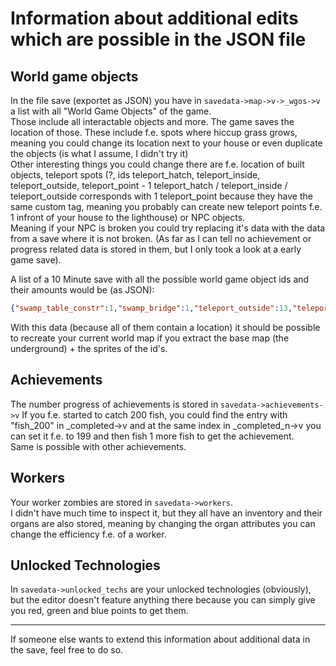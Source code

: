 Information about additional edits which are possible in the JSON file
======================================================================

World game objects
------------------
  
In the file save (exportet as JSON) you have in `savedata->map->v->_wgos->v` a list with all "World Game Objects" of the game.  
Those include all interactable objects and more. The game saves the location of those. These include f.e. spots where hiccup grass grows, meaning you could change its location next to your house or even duplicate the objects (is what I assume, I didn't try it)  
Other interesting things you could change there are f.e. location of built objects, teleport spots (?, ids teleport_hatch, teleport_inside, teleport_outside, teleport_point - 1 teleport_hatch / teleport_inside / teleport_outside corresponds with 1 teleport_point because they have the same custom tag, meaning you probably can create new teleport points f.e. 1 infront of your house to the lighthouse) or NPC objects.  
Meaning if your NPC is broken you could try replacing it's data with the data from a save where it is not broken. (As far as I can tell no achievement or progress related data is stored in them, but I only took a look at a early game save).  
  
A list of a 10 Minute save with all the possible world game object ids and their amounts would be (as JSON):  

```JSON
{"swamp_table_constr":1,"swamp_bridge":1,"teleport_outside":13,"teleport_point":41,"mushroom_1":72,"fence_stone_h":14,"fence_wood_anc_b_1":20,"fence_wood_anc_r_2":3,"fence_wood_anc_f_1":16,"fence_wood_anc_b_0":5,"fence_wood_anc_b_10":4,"fence_wood_anc_f_0":2,"fence_wood_anc_r_10":2,"fence_wood_anc_r_4":1,"fence_wood_anc_r_1":6,"fence_wood_anc_r_0":1,"fence_wood_anc_l_10":3,"fence_wood_anc_l_2":2,"fence_wood_anc_l_1":6,"fence_wood_anc_f_10":3,"fence_wood_anc_f_6":6,"fence_wood_anc_f_4":4,"fence_wood_anc_b_5":2,"fence_wood_anc_b_4":3,"fence_wood_anc_b_2":3,"bat_test":10,"bonfire_burning":2,"mining_builddesk_broken":1,"d_obj_spiral_stair_stn_in_1":3,"teleport_inside":21,"teleport_hatch":5,"garden_builddesk_broken":1,"fence_wood_anc_l_0":5,"fence_wood_anc_l_4":5,"graveyard_zone_lvlup2":1,"graveyard_builddesk":1,"mf_wood_builddesk":1,"morgue_builddesk_broken":1,"church_builddesk":1,"cellar_builddesk":1,"tree_2_6":49,"tree_tiny_2":89,"tree_2_2":114,"tree_tiny_1":107,"tree_1_3":99,"bush_4":32,"bush_horizontal_3":42,"garden_grapes_broken":8,"flower_small_1":68,"flower_small_3":75,"flower_small_2":84,"flower_small_4":54,"flower_small_5":78,"flower_small_6":50,"flower_small_8":59,"flower_small_9":55,"roof_1":4,"beehouse_broken":4,"beegarden_table_broken":1,"tree_garden_builddesk":1,"stone_2":40,"tree_huge_1":10,"tree_old_2":23,"bush_5":219,"flower_small_7":83,"tree_old_1":24,"tree_old_3":21,"cremation_builddesk":1,"old_wood_stump_1":26,"old_wood_swamp_set_1":23,"old_wood_swamp_set_2":28,"wood_obstacle_steep_el":1,"wood_obstacle_v":1,"bush_horizontal_1":17,"bush_1_berry":7,"stone_4":30,"stone_3":19,"decor_stone":21,"stone_5":20,"stone_1":27,"land_clay_spot_1":2,"church_0":1,"npc_royal_box":1,"tree_mid_strip_1":17,"tree_3_1":43,"tree_mid_strip_2":17,"water_well":3,"mf_grindstone_1":2,"village_wc_Face":3,"house_1":1,"mf_box_stuff":4,"cooking_bonfire":2,"garden_of_stones_place":1,"witch_hut":1,"npc_witch":1,"church_closed_door":1,"morgue_1":1,"ruin_0":3,"morgue_throw_in_broken":1,"iron_ore":32,"stone_ore":3,"pile_of_sand":5,"lying_rock":1,"vegit_bracken_1":7,"vegit_bracken_2":43,"tree_2_1":35,"tree_2_4":73,"tree_3_4":23,"tree_3_3":34,"tree_1_2":76,"tree_2_5":50,"tree_3_2":39,"tree_tiny_3":83,"tree_1_1":55,"tree_1_4":54,"tree_3_3_stump":2,"tree_3_4_stump":3,"tree_1_1_stump":3,"bush_plump_2":36,"bush_2":100,"bush_horizontal_2":21,"bush_2_berry":10,"bush_3_berry":14,"mushroom_2":47,"hiccup_grass_3":4,"hiccup_grass_2":6,"hiccup_grass_1":8,"gate_wood_new_f_0":1,"fence_stone_v":5,"grave_ground":13,"lantern_obj":9,"tree_2_1_stump":8,"mf_timber_1":1,"mf_stones_1":1,"bridge_stn_broken":1,"tree_3_1_stump":4,"roof_2":3,"swamp_fishing_spot":1,"throw_body_river":1,"Tavern":1,"lantern_2":1,"mf_stones_1_decor":2,"mf_ore_1_complete_decor":6,"village_wc_Rgh":8,"stone_workshop_1":1,"village_house_1":2,"village_wc_Face_2":3,"village_house_2":1,"tree_3_4_bees_done":2,"tree_2_4_stump":2,"tree_2_5_stump":3,"tree_3_1_bees":1,"village_mill":1,"village_farmer_house_sml":1,"mole":3,"mill_broken_obj":1,"mf_anvil_2_decor":2,"mf_anvil_1_decor":1,"mf_anvil_3_decor":1,"mf_wood_panel_2_complete":1,"mf_coal_1_decor":2,"smithy_1":1,"barrel":14,"village_house_3":1,"garden_pumpkin_ready_village":4,"beehouse_decor":6,"garden_pumpkin":4,"tree_1_2_stump":1,"decor_tree_apple_1_flower":3,"tree_3_1_bees_done":3,"village_house_4":2,"npc_beekeeper":1,"garden_cabbage_ready_village":18,"village_house_5":1,"garden_carrot_ready_village":3,"garden_carrot":17,"garden_beet":14,"village_house_6":1,"garden_beet_ready_village":1,"garden_onion":11,"garden_grapes":3,"garden_lentils":9,"garden_cabbage_ready":2,"garden_cabbage":13,"village_house_7":1,"ruins_el_2":9,"garden_onion_ready_village":1,"garden_lentils_ready_village":1,"decor_tree_apple_2_green":2,"decor_tree_apple_3_red":1,"decor_tree_apple_1_red":4,"decor_tree_apple_2_flower":3,"camp_barrel_wagon":3,"village_farmer_house_mid":1,"village_henhouse":2,"village_hut_1":1,"egg_seller":1,"camp_horse_parking":1,"camp_tent_db_1":2,"camp_tent_df_1":1,"camp_tent_vf_1":2,"camp_tent_vf_2":1,"camp_wagon_chest_d":2,"camp_wagon_stuff":3,"camp_wagon_stuff_2":1,"campfire":2,"tree_1_4_stump":1,"storage_1":1,"decor_land_clay_spot_1":2,"mf_potter_wheel_1_decor":1,"npc_potter":1,"npc_shepherd":1,"npc_shepherds_wife":1,"farm":1,"sealman_house":1,"mf_timber_1_decor":2,"mf_beam_gantry_1_decor":2,"tree_2_2_stump":1,"garden_cannabis":11,"decor_mf_vine_press":1,"npc_dig":1,"village_pithos":1,"ruins_pillar_2":5,"burn_0":1,"tree_3_2_stump":1,"bonfire_smoldering":1,"npc_guard_9":1,"npc_guard_10":1,"forpost":1,"hatch_from_morgue":1,"mine":1,"sawmill_1":1,"big_broken_bridge":1,"lighthouse":1,"tree_1_3_stump":1,"ruins_viaduct_1":2,"ruins_viaduct_5":1,"ruins_viaduct_6":3,"ruins_viaduct_7":1,"ruins_viaduct_2":1,"ruins_pillar_1":7,"ruins_pillar_5":3,"ruins_pillar_6":3,"ruins_el_1":7,"turnpike_close":3,"nameplate_2":1,"npc_actor":1,"npc_gypsy":1,"npc_wood_cutter":1,"donkey":1,"npc_miller":1,"npc_blacksmith":1,"npc_farmer":1,"npc_tavern owner":1,"npc_captain":1,"npc_mrs chain":1,"npc_guard":1,"npc_guard_3":1,"npc_guard_4":1,"npc_guard_5":1,"npc_carpenter":1,"npc_engineer":1,"npc_farmers son":1,"talking_skull":1,"npc_redneck_1":1,"npc_redneck_2":1,"npc_redneck_3":1,"npc_redneck_4":1,"npc_redneck_5":1,"npc_redneck_6":1,"npc_guard_2":1,"npc_citizen_1":1,"npc_citizen_2":1,"npc_citizen_3":1,"npc_citizen_4":1,"npc_citizen_5":1,"npc_citizen_6":1,"npc_guard_torch":1,"npc_citizen_woman_1":1,"npc_citizen_woman_2":2,"npc_guard_6":1,"npc_guard_7":1,"npc_guard_8":1,"npc_alice":1,"npc_satyr":1,"npc_lilya":1,"npc_ghost":1,"npc_hunchback":1,"decor_tree_apple_2_red":4,"decor_tree_apple_3_green":4,"decor_tree_apple_1_green":6,"tree_apple_1_3_1":3,"tree_apple_1_3_3":2,"tree_apple_1_3_stump":3,"tree_apple_1_3_0":2,"fence_wood_anc_f_2":1,"garden_empty":1,"npc_light_keeper":1,"telescope":1,"tree_2_6_stump":1,"tree_3_3_squirrel":1,"village_lake_fishing_spot":1,"portal_marble":1,"marble_heap_mid_1":1,"marble_heap_mid_2":1,"marble_stand_inactive":1,"decor_tree_apple_3_flower":1,"steep_coal":2,"mf_stone_pile_1":1,"sea_fishing_spot":1,"witch_pylon":1,"mf_chocks_1_decor":1,"scarecrow":1,"river_fishing_spot":1,"idle_points_stock":3,"mining_hut":1,"steep_end_blue_L_obstruction":1,"steep_yellow_blockage":2,"steep_yellow_blockage_inactive":1,"steep_yellow_blockage_R_o":1,"tree_3_2_bees_done":2,"tree_3_3_bees_done":1,"tree_old_3_stump":1,"steep_marble":1,"steep_iron":1,"steep_stone":1,"mine_zombie":1,"barrel01_broken":5,"barrel03_broken":3,"tree_big_sawmill":1,"zombie_sawmill_unfinished_placer":1,"waterfall_fishing_spot":1,"bed":2,"cupboard":1,"oven":1,"hatch":2,"cooking_table":1,"cooking_stand":1,"chest":2,"stranger":1,"storage_builddesk":1,"box_pallet":1,"cashbox":1,"working_table":1,"empty":3,"dungeon_stairs":3,"barrel02_broken":6,"blockage_H_low":1,"mf_preparation_1":1,"mf_alchemy_survey":1,"church_candle":4,"bookcase_F_damaged":2,"bookcase_F_broken":2,"morgue_throw_out_broken":1,"d_obj_spiral_stair_stn_out_1":1,"flour_bag":3,"blockage_V_low":1,"dungeon_enter":1,"blockage_V_high":1,"blockage_H_high":2,"dungeon_obj_rack02":1,"dungeon_obj_vase02":3,"dungeon_obj_bench01_broken":1,"dungeon_grille_closed":2,"dungeon_grille_opened":2,"dungeon_obj_vase01_broken":3,"dungeon_obj_vase03":1,"dungeon_obj_vase01":1,"dungeon_obj_vase04":2,"dungeon_obj_table02":1,"dungeon_obj_chair_02_broken":1,"table_cultist_quest":1,"floor_grid_fire":1,"wall_cellar_1tile":1,"bookcase_F_broken_custom_zombie":1,"alchemy_builddesk":1,"sacrifice_builddesk":1,"zombie_in_mortuary":1,"church_pulpit":1,"church_bench":2,"church_altar":1,"donat_box_inside":1,"tavern_door03":2,"tavern_table":5,"bed_no_sleep_1":1,"obj_church_bookcase":1,"dungeon_obj_table05":1,"bed_no_sleep_2":1,"dungeon_obj_table01":1,"tavern_writers_table":1,"tavern_cupboard":1,"mining_hut_bed":1,"nameplate_1":1,"npc_bishop":1,"npc_actress":1,"npc_merchant":1,"npc_cultist":1,"npc_inquisitor":1,"npc_astrologer":1,"crafting_skull_3":1,"mf_chocks_1":1}
```

With this data (because all of them contain a location) it should be possible to recreate your current world map if you extract the base map (the underground) + the sprites of the id's.

Achievements
------------

The number progress of achievements is stored in `savedata->achievements->v`
If you f.e. started to catch 200 fish, you could find the entry with "fish_200" in _completed->v and at the same index in _completed_n->v you can set it f.e. to 199 and then fish 1 more fish to get the achievement.  
Same is possible with other achievements.  

Workers
-------

Your worker zombies are stored in `savedata->workers`.  
I didn't have much time to inspect it, but they all have an inventory and their organs are also stored, meaning by changing the organ attributes you can change the efficiency f.e. of a worker.

Unlocked Technologies
---------------------

In `savedata->unlocked_techs` are your unlocked technologies (obviously), but the editor doesn't feature anything there because you can simply give you red, green and blue points to get them.


___________________________________________________________

If someone else wants to extend this information about additional data in the save, feel free to do so.